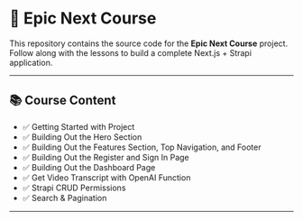 # 🚀 Epic Next Course

This repository contains the source code for the **Epic Next Course** project.  
Follow along with the lessons to build a complete Next.js + Strapi application.

---

## 📚 Course Content

- ✅ Getting Started with Project  
- ✅ Building Out the Hero Section  
- ✅ Building Out the Features Section, Top Navigation, and Footer  
- ✅ Building Out the Register and Sign In Page  
- ✅ Building Out the Dashboard Page  
- ✅ Get Video Transcript with OpenAI Function  
- ✅ Strapi CRUD Permissions  
- ✅ Search & Pagination  

---
